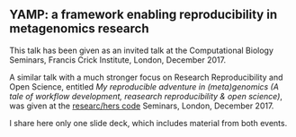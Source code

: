 ## YAMP: a framework enabling reproducibility in metagenomics research

This talk has been given as an invited talk at the Computational Biology Seminars, Francis Crick Institute, London, December 2017.

A similar talk with a much stronger focus on Research Reproducibility and Open Science, entitled *My reproducible adventure in (meta)genomics (A tale of workflow development, reasearch reproducibility & open science)*, was given at the [researc/hers code](https://twitter.com/ResearcHersCode) Seminars, London, December 2017. 

I share here only one slide deck, which includes material from both events.

